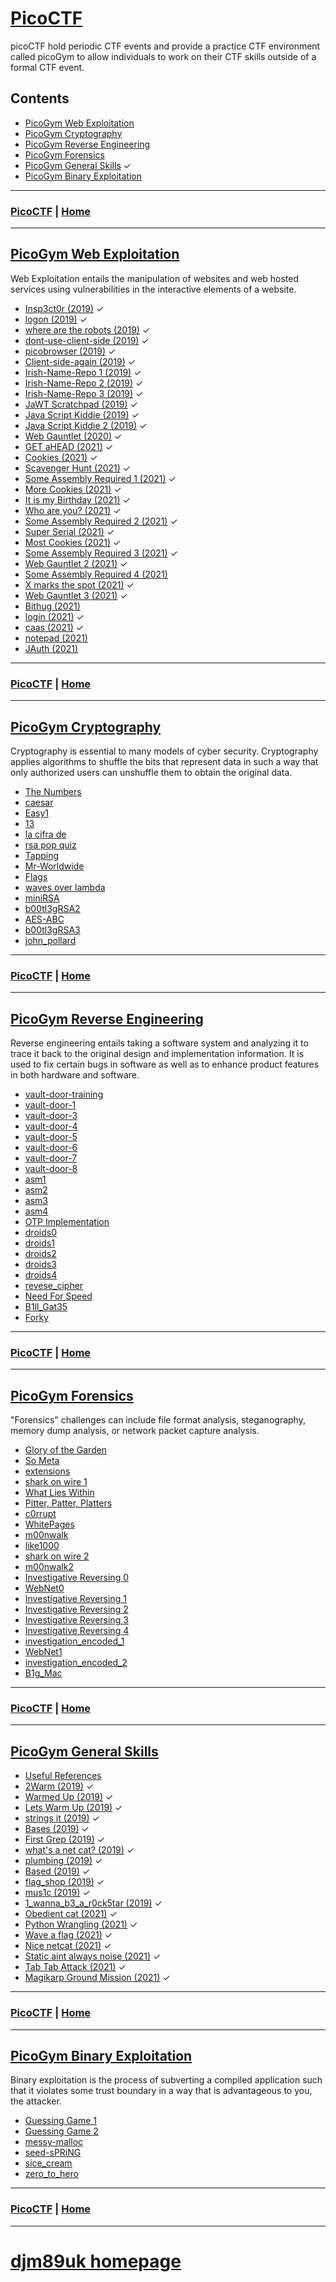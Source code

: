 # [PicoCTF](./picoctf.md)

picoCTF hold periodic CTF events and provide a practice CTF environment called picoGym to allow individuals to work on their CTF skills outside of a formal CTF event.

## Contents
- [PicoGym Web Exploitation](./picogym_we.md)
- [PicoGym Cryptography](./picogym_c.md)
- [PicoGym Reverse Engineering](./picogym_re.md)
- [PicoGym Forensics](./picogym_f.md)
- [PicoGym General Skills](./picogym_gs.md) ✓
- [PicoGym Binary Exploitation](./picogym_be.md)

---

### [PicoCTF](./picoctf.md) | [Home](./index.md)

---

## [PicoGym Web Exploitation](./picogym_we.md)

Web Exploitation entails the manipulation of websites and web hosted services using vulnerabilities in the interactive elements of a website.

- [Insp3ct0r (2019)](./picogym_we.md#insp3ct0r) ✓
- [logon (2019)](./picogym_we.md#logon) ✓
- [where are the robots (2019)](./picogym_we.md#where-are-the-robots) ✓
- [dont-use-client-side (2019)](./picogym_we.md#dont-use-client-side) ✓
- [picobrowser (2019)](./picogym_we.md#picobrowser) ✓
- [Client-side-again (2019)](./picogym_we.md#client-side-again) ✓
- [Irish-Name-Repo 1 (2019)](./picogym_we.md#irish-name-repo-1) ✓
- [Irish-Name-Repo 2 (2019)](./picogym_we.md#irish-name-repo-2) ✓
- [Irish-Name-Repo 3 (2019)](./picogym_we.md#irish-name-repo-3) ✓
- [JaWT Scratchpad (2019)](./picogym_we.md#jawt-scratchpad) ✓
- [Java Script Kiddie (2019)](./picogym_we.md#java-script-kiddie) ✓
- [Java Script Kiddie 2 (2019)](./picogym_we.md#java-script-kiddie-2) ✓
- [Web Gauntlet (2020)](./picogym_we.md#web-gauntlet) ✓
- [GET aHEAD (2021)](./picogym_we.md#get-ahead) ✓
- [Cookies (2021)](./picogym_we.md#cookies) ✓
- [Scavenger Hunt (2021)](./picogym_we.md#scavenger-hunt) ✓
- [Some Assembly Required 1 (2021)](./picogym_we.md#some-assembly-required-1) ✓
- [More Cookies (2021)](./picogym_we.md#more-cookies) ✓
- [It is my Birthday (2021)](./picogym_we.md#it-is-my-birthday) ✓
- [Who are you? (2021)](./picogym_we.md#who-are-you) ✓
- [Some Assembly Required 2 (2021)](./picogym_we.md#some-assembly-required-2) ✓
- [Super Serial (2021)](./picogym_we.md#super-serial) ✓
- [Most Cookies (2021)](./picogym_we.md#most-cookies) ✓
- [Some Assembly Required 3 (2021)](./picogym_we.md#some-assembly-required-3) ✓
- [Web Gauntlet 2 (2021)](./picogym_we.md#web-gauntlet-2) ✓
- [Some Assembly Required 4 (2021)](./picogym_we.md#some-assembly-required-4)
- [X marks the spot (2021)](./picogym_we.md#x-marks-the-spot) ✓
- [Web Gauntlet 3 (2021)](./picogym_we.md#web-gauntlet-3) ✓
- [Bithug (2021)](./picogym_we.md#bithug)
- [login (2021)](./picogym_we.md#login) ✓
- [caas (2021)](./picogym_we.md#caas) ✓
- [notepad (2021)](./picogym_we.md#notepad)
- [JAuth (2021)](./picogym_we.md#jauth)

---

### [PicoCTF](./picoctf.md) | [Home](./index.md)

---

## [PicoGym Cryptography](./picogym_c.md)

Cryptography is essential to many models of cyber security. Cryptography applies algorithms to shuffle the bits that represent data in such a way that only authorized users can unshuffle them to obtain the original data. 

- [The Numbers](./picogym_c.md#the-numbers)
- [caesar](./picogym_c.md#caesar)
- [Easy1](./picogym_c.md#easy1)
- [13](./picogym_c.md#thirteen)
- [la cifra de](./picogym_c.md#la-cifra-de)
- [rsa pop quiz](./picogym_c.md#rsa-pop-quiz)
- [Tapping](./picogym_c.md#tapping)
- [Mr-Worldwide](./picogym_c.md#mr-worldwide)
- [Flags](./picogym_c.md#flags)
- [waves over lambda](./picogym_c.md#waves-over-lambda)
- [miniRSA](./picogym_c.md#minirsa)
- [b00tl3gRSA2](./picogym_c.md#b00tl3grsa2)
- [AES-ABC](./picogym_c.md#aes-abc)
- [b00tl3gRSA3](./picogym_c.md#b00tl3grsa3)
- [john_pollard](./picogym_c.md#john-pollard)

---

### [PicoCTF](./picoctf.md) | [Home](./index.md)

---

## [PicoGym Reverse Engineering](./picogym_re.md)

Reverse engineering entails taking a software system and analyzing it to trace it back to the original design and implementation information. It is used to fix certain bugs in software as well as to enhance product features in both hardware and software.

- [vault-door-training](./picogym_re.md#vault-door-training)
- [vault-door-1](./picogym_re.md#vault-door-1)
- [vault-door-3](./picogym_re.md#vault-door-3)
- [vault-door-4](./picogym_re.md#vault-door-4)
- [vault-door-5](./picogym_re.md#vault-door-5)
- [vault-door-6](./picogym_re.md#vault-door-6)
- [vault-door-7](./picogym_re.md#vault-door-7)
- [vault-door-8](./picogym_re.md#vault-door-8)
- [asm1](./picogym_re.md#asm1)
- [asm2](./picogym_re.md#asm2)
- [asm3](./picogym_re.md#asm3)
- [asm4](./picogym_re.md#asm4)
- [OTP Implementation](./picogym_re.md#otp-implementation)
- [droids0](./picogym_re.md#droids0)
- [droids1](./picogym_re.md#droids1)
- [droids2](./picogym_re.md#droids2)
- [droids3](./picogym_re.md#droids3)
- [droids4](./picogym_re.md#droids4)
- [revese_cipher](./picogym_re.md#reverse-cipher)
- [Need For Speed](./picogym_re.md#need-for-speed)
- [B1ll_Gat35](./picogym_re.md#b1ll-gat35)
- [Forky](./picogym_re.md#forky)

---

### [PicoCTF](./picoctf.md) | [Home](./index.md)

---

## [PicoGym Forensics](./picogym_f.md)

"Forensics" challenges can include file format analysis, steganography, memory dump analysis, or network packet capture analysis.

- [Glory of the Garden](./picogym_f.md#glory-of-the-garden)
- [So Meta](./picogym_f.md#so-meta)
- [extensions](./picogym_f.md#extensions)
- [shark on wire 1](./picogym_f.md#shark-on-wire-1)
- [What Lies Within](./picogym_f.md#what-lies-within)
- [Pitter, Patter, Platters](./picogym_f.md#pitter-patter-platters)
- [c0rrupt](./picogym_f.md#c0rrupt)
- [WhitePages](./picogym_f.md#whitepages)
- [m00nwalk](./picogym_f.md#m00nwalk)
- [like1000](./picogym_f.md#like1000)
- [shark on wire 2](./picogym_f.md#shark-on-wire-2)
- [m00nwalk2](./picogym_f.md#m00nwalk2)
- [Investigative Reversing 0](./picogym_f.md#investigative-reversing-0)
- [WebNet0](./picogym_f.md#webnet0)
- [Investigative Reversing 1](./picogym_f.md#investigative-reversing-1)
- [Investigative Reversing 2](./picogym_f.md#investigative-reversing-2)
- [Investigative Reversing 3](./picogym_f.md#investigative-reversing-3)
- [Investigative Reversing 4](./picogym_f.md#investigative-reversing-4)
- [investigation_encoded_1](./picogym_f.md#investigation-encoded-1)
- [WebNet1](./picogym_f.md#webnet1)
- [investigation_encoded_2](./picogym_f.md#investigation-encoded-2)
- [B1g_Mac](./picogym_f.md#b1g-mac)

---

### [PicoCTF](./picoctf.md) | [Home](./index.md)

---
## [PicoGym General Skills](./picogym_gs.md)

- [Useful References](./picogym_gs.md#useful-references)
- [2Warm (2019)](./picogym_gs.md#two-warm) ✓
- [Warmed Up (2019)](./picogym_gs.md#warmed-up) ✓
- [Lets Warm Up (2019)](./picogym_gs.md#lets-warm-up) ✓
- [strings it (2019)](./picogym_gs.md#strings-it) ✓
- [Bases (2019)](./picogym_gs.md#bases) ✓
- [First Grep (2019)](./picogym_gs.md#first-grep) ✓
- [what's a net cat? (2019)](./picogym_gs.md#whats-a-net-cat) ✓
- [plumbing (2019)](./picogym_gs.md#plumbing) ✓
- [Based (2019)](./picogym_gs.md#based) ✓
- [flag_shop (2019)](./picogym_gs.md#flag-shop) ✓
- [mus1c (2019)](./picogym_gs.md#mus1c) ✓
- [1_wanna_b3_a_r0ck5tar (2019)](./picogym_gs.md#i-wanna-b3-a-r0ck5tar) ✓
- [Obedient cat (2021)](./picogym_gs.md#obedient-cat) ✓
- [Python Wrangling (2021)](./picogym_gs.md#python-wrangling) ✓
- [Wave a flag (2021)](./picogym_gs.md#wave-a-flag) ✓
- [Nice netcat (2021)](./picogym_gs.md#nice-netcat) ✓
- [Static aint always noise (2021)](./picogym_gs.md#static-aint-always-noise) ✓
- [Tab Tab Attack (2021)](./picogym_gs.md#tab-tab-attack) ✓
- [Magikarp Ground Mission (2021)](./picogym_gs.md#magikarp-ground-mission) ✓

---

### [PicoCTF](./picoctf.md) | [Home](./index.md)

---

## [PicoGym Binary Exploitation](./picogym_be.md)

Binary exploitation is the process of subverting a compiled application such that it violates some trust boundary in a way that is advantageous to you, the attacker.

- [Guessing Game 1](./picogym_be.md#guessing-game-1)
- [Guessing Game 2](./picogym_be.md#guessing-game-2)
- [messy-malloc](./picogym_be.md#messy-malloc)
- [seed-sPRiNG](./picogym_be.md#seed-spring)
- [sice_cream](./picogym_be.md#sice-cream)
- [zero_to_hero](./picogym_be.md#zero-to-hero)

---

### [PicoCTF](./picoctf.md) | [Home](./index.md)

---

# [djm89uk homepage](./index.md)
